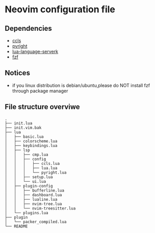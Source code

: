 # Neovim configuration file

## Dependencies
- [ccls](https://github.com/MaskRay/ccls)
- [pyright](https://github.com/microsoft/pyright)
- [lua-language-serverk](https://github.com/sumneko/lua-language-serverk)
- [fzf](https://github.com/junegunn/fzf#using-git)

## Notices
- if you linux distribution is debian/ubuntu,please do NOT install fzf  through package manager


## File structure overviwe
```
.
├── init.lua
├── init.vim.bak
├── lua
│   ├── basic.lua
│   ├── colorscheme.lua
│   ├── keybindings.lua
│   ├── lsp
│   │   ├── cmp.lua
│   │   ├── config
│   │   │   ├── ccls.lua
│   │   │   ├── lua.lua
│   │   │   └── pyright.lua
│   │   ├── setup.lua
│   │   └── ui.lua
│   ├── plugin-config
│   │   ├── bufferline.lua
│   │   ├── dashboard.lua
│   │   ├── lualine.lua
│   │   ├── nvim-tree.lua
│   │   └── nvim-treesitter.lua
│   └── plugins.lua
├── plugin
│   └── packer_compiled.lua
└── README
```


